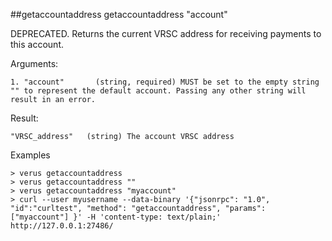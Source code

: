 ##getaccountaddress
getaccountaddress "account"

DEPRECATED. Returns the current VRSC address for receiving payments to this account.

Arguments:
```
1. "account"       (string, required) MUST be set to the empty string "" to represent the default account. Passing any other string will result in an error.

```
Result:
```
"VRSC_address"   (string) The account VRSC address

```
Examples
```
> verus getaccountaddress 
> verus getaccountaddress ""
> verus getaccountaddress "myaccount"
> curl --user myusername --data-binary '{"jsonrpc": "1.0", "id":"curltest", "method": "getaccountaddress", "params": ["myaccount"] }' -H 'content-type: text/plain;' http://127.0.0.1:27486/

```
